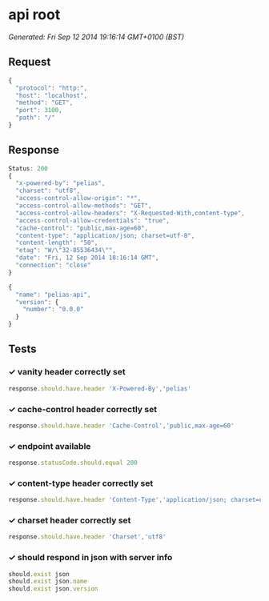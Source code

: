 # api root

*Generated: Fri Sep 12 2014 19:16:14 GMT+0100 (BST)*
## Request
```javascript
{
  "protocol": "http:",
  "host": "localhost",
  "method": "GET",
  "port": 3100,
  "path": "/"
}
```

## Response
```javascript
Status: 200
{
  "x-powered-by": "pelias",
  "charset": "utf8",
  "access-control-allow-origin": "*",
  "access-control-allow-methods": "GET",
  "access-control-allow-headers": "X-Requested-With,content-type",
  "access-control-allow-credentials": "true",
  "cache-control": "public,max-age=60",
  "content-type": "application/json; charset=utf-8",
  "content-length": "50",
  "etag": "W/\"32-85536434\"",
  "date": "Fri, 12 Sep 2014 18:16:14 GMT",
  "connection": "close"
}
```
```javascript
{
  "name": "pelias-api",
  "version": {
    "number": "0.0.0"
  }
}
```

## Tests

### ✓ vanity header correctly set
```javascript
response.should.have.header 'X-Powered-By','pelias'
```

### ✓ cache-control header correctly set
```javascript
response.should.have.header 'Cache-Control','public,max-age=60'
```

### ✓ endpoint available
```javascript
response.statusCode.should.equal 200
```

### ✓ content-type header correctly set
```javascript
response.should.have.header 'Content-Type','application/json; charset=utf-8'
```

### ✓ charset header correctly set
```javascript
response.should.have.header 'Charset','utf8'
```

### ✓ should respond in json with server info
```javascript
should.exist json
should.exist json.name
should.exist json.version
```

